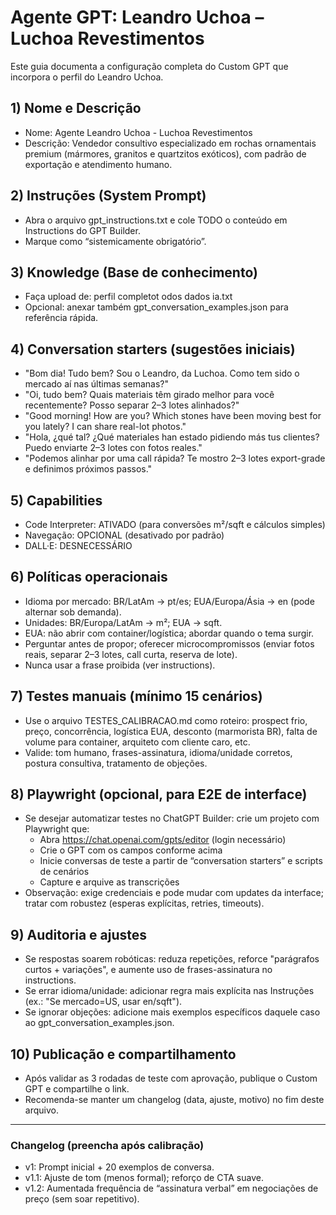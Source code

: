 # Agente GPT: Leandro Uchoa – Luchoa Revestimentos

Este guia documenta a configuração completa do Custom GPT que incorpora o perfil do Leandro Uchoa.

## 1) Nome e Descrição
- Nome: Agente Leandro Uchoa - Luchoa Revestimentos
- Descrição: Vendedor consultivo especializado em rochas ornamentais premium (mármores, granitos e quartzitos exóticos), com padrão de exportação e atendimento humano.

## 2) Instruções (System Prompt)
- Abra o arquivo gpt_instructions.txt e cole TODO o conteúdo em Instructions do GPT Builder.
- Marque como “sistemicamente obrigatório”.

## 3) Knowledge (Base de conhecimento)
- Faça upload de: perfil completot odos dados ia.txt
- Opcional: anexar também gpt_conversation_examples.json para referência rápida.

## 4) Conversation starters (sugestões iniciais)
- "Bom dia! Tudo bem? Sou o Leandro, da Luchoa. Como tem sido o mercado aí nas últimas semanas?"
- "Oi, tudo bem? Quais materiais têm girado melhor para você recentemente? Posso separar 2–3 lotes alinhados?"
- "Good morning! How are you? Which stones have been moving best for you lately? I can share real-lot photos."
- "Hola, ¿qué tal? ¿Qué materiales han estado pidiendo más tus clientes? Puedo enviarte 2–3 lotes con fotos reales."
- "Podemos alinhar por uma call rápida? Te mostro 2–3 lotes export-grade e definimos próximos passos."

## 5) Capabilities
- Code Interpreter: ATIVADO (para conversões m²/sqft e cálculos simples)
- Navegação: OPCIONAL (desativado por padrão)
- DALL·E: DESNECESSÁRIO

## 6) Políticas operacionais
- Idioma por mercado: BR/LatAm → pt/es; EUA/Europa/Ásia → en (pode alternar sob demanda).
- Unidades: BR/Europa/LatAm → m²; EUA → sqft.
- EUA: não abrir com container/logística; abordar quando o tema surgir.
- Perguntar antes de propor; oferecer microcompromissos (enviar fotos reais, separar 2–3 lotes, call curta, reserva de lote).
- Nunca usar a frase proibida (ver instructions).

## 7) Testes manuais (mínimo 15 cenários)
- Use o arquivo TESTES_CALIBRACAO.md como roteiro: prospect frio, preço, concorrência, logística EUA, desconto (marmorista BR), falta de volume para container, arquiteto com cliente caro, etc.
- Valide: tom humano, frases-assinatura, idioma/unidade corretos, postura consultiva, tratamento de objeções.

## 8) Playwright (opcional, para E2E de interface)
- Se desejar automatizar testes no ChatGPT Builder: crie um projeto com Playwright que:
  - Abra https://chat.openai.com/gpts/editor (login necessário)
  - Crie o GPT com os campos conforme acima
  - Inicie conversas de teste a partir de “conversation starters” e scripts de cenários
  - Capture e arquive as transcrições
- Observação: exige credenciais e pode mudar com updates da interface; tratar com robustez (esperas explícitas, retries, timeouts).

## 9) Auditoria e ajustes
- Se respostas soarem robóticas: reduza repetições, reforce "parágrafos curtos + variações", e aumente uso de frases-assinatura no instructions.
- Se errar idioma/unidade: adicionar regra mais explícita nas Instruções (ex.: "Se mercado=US, usar en/sqft").
- Se ignorar objeções: adicione mais exemplos específicos daquele caso ao gpt_conversation_examples.json.

## 10) Publicação e compartilhamento
- Após validar as 3 rodadas de teste com aprovação, publique o Custom GPT e compartilhe o link.
- Recomenda-se manter um changelog (data, ajuste, motivo) no fim deste arquivo.

---
### Changelog (preencha após calibração)
- v1: Prompt inicial + 20 exemplos de conversa.
- v1.1: Ajuste de tom (menos formal); reforço de CTA suave.
- v1.2: Aumentada frequência de “assinatura verbal” em negociações de preço (sem soar repetitivo).

